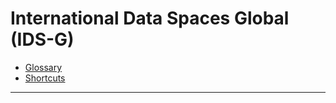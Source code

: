 # International Data Spaces Global (IDS-G)

- [Glossary](./glossary/README.md)
- [Shortcuts](./shortcuts/README.md)

---